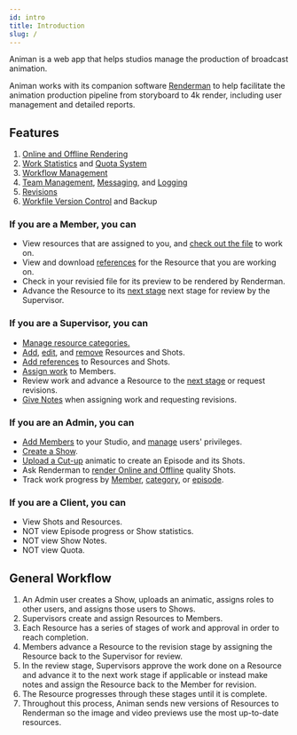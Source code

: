 ```yaml
---
id: intro
title: Introduction
slug: /
---
```


Animan is a web app that helps studios manage the production of broadcast animation.

Animan works with its companion software [Renderman](/renderman/intro) to help facilitate the animation production pipeline from storyboard to 4k render, including user management and detailed reports.

## Features

1. [Online and Offline Rendering](/animan/shot#rendering)
1. [Work Statistics](/animan/episode_progress) and [Quota System](/animan/quota)
1. [Workflow Management](/animan/resource#stages)
1. [Team Management](/animan/member), [Messaging](/animan/resource#notes), and [Logging](/animan/resource#notes)
1. [Revisions](/animan/category#what-is-a-work-stage)
1. [Workfile Version Control](/animan/resource#files) and Backup


### If you are a Member, you can

* View resources that are assigned to you, and [check out the file](/animan/resource#files) to work on.
* View and download [references](/animan/resource#references) for the Resource that you are working on.
* Check in your revisied file for its preview to be rendered by Renderman.
* Advance the Resource to its [next stage](/animan/resource#stages) next stage for review by the Supervisor.

### If you are a Supervisor, you can

* [Manage resource categories.](/animan/category)
* [Add](/animan/episode#insert-shot), [edit](/animan/episode#edit-shot), and [remove](/animan/shot#info) Resources and Shots.
* [Add references](/animan/resource#references) to Resources and Shots.
* [Assign work](/animan/category#what-is-a-work-stage) to Members.
* Review work and advance a Resource to the [next stage](/animan/category#how-the-stage-work) or request revisions.
* [Give Notes](/animan/resource#add-check-list) when assigning work and requesting revisions.

### If you are an Admin, you can

* [Add Members](/animan/member#add-member) to your Studio, and [manage](/animan/member#member-role-and-privileges) users' privileges.
* [Create a Show](/animan/show#add-new-show).
* [Upload a Cut-up](/renderman/upload_cutup) animatic to create an Episode and its Shots.
* Ask Renderman to [render Online and Offline](/animan/show#rendering) quality Shots.
* Track work progress by [Member](/animan/quota), [category](/animan/show#show-stats), or [episode](/animan/Episode_progress).

### If you are a Client, you can

* View Shots and Resources.
* NOT view Episode progress or Show statistics.
* NOT view Show Notes.
* NOT view Quota.

## General Workflow

1. An Admin user creates a Show, uploads an animatic, assigns roles to other users, and assigns those users to Shows.
1. Supervisors create and assign Resources to Members.
1. Each Resource has a series of stages of work and approval in order to reach completion.
1. Members advance a Resource to the revision stage by assigning the Resource back to the Supervisor for review.
1. In the review stage, Supervisors approve the work done on a Resource and advance it to the next work stage if applicable or instead make notes and assign the Resource back to the Member for revision.
1. The Resource progresses through these stages until it is complete.
1. Throughout this process, Animan sends new versions of Resources to Renderman so the image and video previews use the most up-to-date resources.